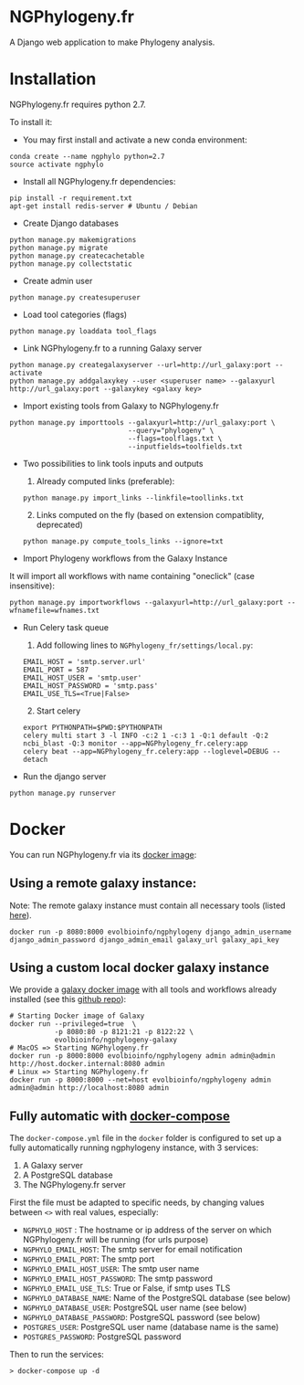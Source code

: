 # NGPhylogeny.fr


A Django web application to make Phylogeny analysis.

# Installation

NGPhylogeny.fr requires python 2.7.

To install it:

* You may first install and activate a new conda environment:

```
conda create --name ngphylo python=2.7
source activate ngphylo
```

* Install all NGPhylogeny.fr dependencies:

```
pip install -r requirement.txt
apt-get install redis-server # Ubuntu / Debian
```

* Create Django databases

```
python manage.py makemigrations
python manage.py migrate
python manage.py createcachetable
python manage.py collectstatic
```

* Create admin user

```
python manage.py createsuperuser
```

* Load tool categories (flags)

```
python manage.py loaddata tool_flags
```

* Link NGPhylogeny.fr to a running Galaxy server

```
python manage.py creategalaxyserver --url=http://url_galaxy:port --activate
python manage.py addgalaxykey --user <superuser name> --galaxyurl http://url_galaxy:port --galaxykey <galaxy key>
```

* Import existing tools from Galaxy to NGPhylogeny.fr

```
python manage.py importtools --galaxyurl=http://url_galaxy:port \
                             --query="phylogeny" \
                             --flags=toolflags.txt \
                             --inputfields=toolfields.txt
```

* Two possibilities to link tools inputs and outputs

  1. Already computed links (preferable):

  ```
  python manage.py import_links --linkfile=toollinks.txt
  ```

  2. Links computed on the fly (based on extension compatiblity, deprecated)

  ```
  python manage.py compute_tools_links --ignore=txt
  ```
* Import Phylogeny workflows from the Galaxy Instance

It will import all workflows with name containing "oneclick" (case insensitive):
```
python manage.py importworkflows --galaxyurl=http://url_galaxy:port --wfnamefile=wfnames.txt
```

* Run Celery task queue

	1. Add following lines to `NGPhylogeny_fr/settings/local.py`:
	```
	EMAIL_HOST = 'smtp.server.url'
	EMAIL_PORT = 587
	EMAIL_HOST_USER = 'smtp.user'
	EMAIL_HOST_PASSWORD = 'smtp.pass'
	EMAIL_USE_TLS=<True|False>
	```

	2. Start celery
	```
	export PYTHONPATH=$PWD:$PYTHONPATH
	celery multi start 3 -l INFO -c:2 1 -c:3 1 -Q:1 default -Q:2 ncbi_blast -Q:3 monitor --app=NGPhylogeny_fr.celery:app
	celery beat --app=NGPhylogeny_fr.celery:app --loglevel=DEBUG --detach
	```

* Run the django server

```
python manage.py runserver
```

# Docker

You can run NGPhylogeny.fr via its [docker image](https://hub.docker.com/r/evolbioinfo/ngphylogeny/):

## Using a remote galaxy instance:

Note: The remote galaxy instance must contain all necessary tools (listed [here](toolflags.txt)).

```
docker run -p 8080:8000 evolbioinfo/ngphylogeny django_admin_username django_admin_password django_admin_email galaxy_url galaxy_api_key
```

## Using a custom local docker galaxy instance
We provide a [galaxy docker image](https://hub.docker.com/r/evolbioinfo/ngphylogeny-galaxy/) with all tools and workflows already installed (see this [github repo](https://github.com/C3BI-pasteur-fr/ngphylogeny-galaxy)):

```
# Starting Docker image of Galaxy
docker run --privileged=true  \
           -p 8080:80 -p 8121:21 -p 8122:22 \
           evolbioinfo/ngphylogeny-galaxy
# MacOS => Starting NGPhylogeny.fr 
docker run -p 8000:8000 evolbioinfo/ngphylogeny admin admin@admin http://host.docker.internal:8080 admin
# Linux => Starting NGPhylogeny.fr
docker run -p 8000:8000 --net=host evolbioinfo/ngphylogeny admin admin@admin http://localhost:8080 admin
```

## Fully automatic with [docker-compose](https://docs.docker.com/compose/)
The `docker-compose.yml` file in the `docker` folder is configured to set up a fully automatically running ngphylogeny instance, with 3 services:

1. A Galaxy server
1. A PostgreSQL database
2. The NGPhylogeny.fr server

First the file must be adapted to specific needs, by changing values between `<>` with real values, especially:

- `NGPHYLO_HOST` : The hostname or ip address of the server on which NGPhylogeny.fr will be running (for urls purpose)
- `NGPHYLO_EMAIL_HOST`: The smtp server for email notification
- `NGPHYLO_EMAIL_PORT`: The smtp port
- `NGPHYLO_EMAIL_HOST_USER`: The smtp user name
- `NGPHYLO_EMAIL_HOST_PASSWORD`: The smtp password
- `NGPHYLO_EMAIL_USE_TLS`: True or False, if smtp uses TLS
- `NGPHYLO_DATABASE_NAME`: Name of the PostgreSQL database (see below)
- `NGPHYLO_DATABASE_USER`: PostgreSQL user name (see below)
- `NGPHYLO_DATABASE_PASSWORD`: PostgreSQL password (see below)
- `POSTGRES_USER`: PostgreSQL user name (database name is the same)
- `POSTGRES_PASSWORD`: PostgreSQL password

Then to run the services:

```
> docker-compose up -d
```
